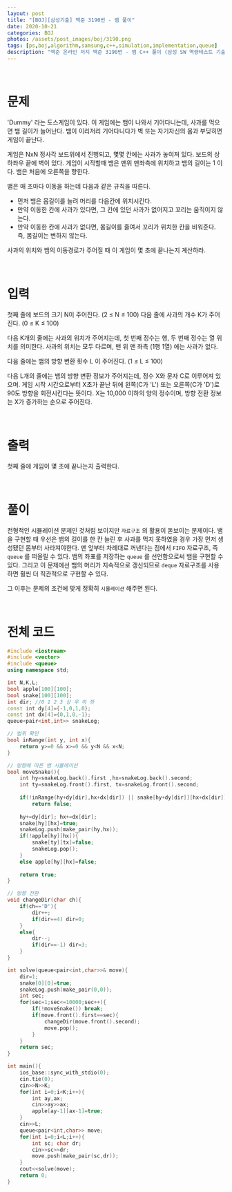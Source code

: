 ```yaml
---
layout: post
title: "[BOJ][삼성기출] 백준 3190번 - 뱀 풀이"
date: 2020-10-21
categories: BOJ
photos: /assets/post_images/boj/3190.png
tags: [ps,boj,algorithm,samsung,c++,simulation,implementation,queue]
description: "백준 온라인 저지 백준 3190번 - 뱀 C++ 풀이 (삼성 SW 역량테스트 기출)"
---
```


<br>

# 문제

'Dummy' 라는 도스게임이 있다. 이 게임에는 뱀이 나와서 기어다니는데, 사과를 먹으면 뱀 길이가 늘어난다. 뱀이 이리저리 기어다니다가 벽 또는 자기자신의 몸과 부딪히면 게임이 끝난다.

게임은 NxN 정사각 보드위에서 진행되고, 몇몇 칸에는 사과가 놓여져 있다. 보드의 상하좌우 끝에 벽이 있다. 게임이 시작할때 뱀은 맨위 맨좌측에 위치하고 뱀의 길이는 1 이다. 뱀은 처음에 오른쪽을 향한다.

뱀은 매 초마다 이동을 하는데 다음과 같은 규칙을 따른다.

- 먼저 뱀은 몸길이를 늘려 머리를 다음칸에 위치시킨다.
- 만약 이동한 칸에 사과가 있다면, 그 칸에 있던 사과가 없어지고 꼬리는 움직이지 않는다.
- 만약 이동한 칸에 사과가 없다면, 몸길이를 줄여서 꼬리가 위치한 칸을 비워준다. 즉, 몸길이는 변하지 않는다.

사과의 위치와 뱀의 이동경로가 주어질 때 이 게임이 몇 초에 끝나는지 계산하라.

<br>

# 입력

첫째 줄에 보드의 크기 N이 주어진다. (2 ≤ N ≤ 100) 다음 줄에 사과의 개수 K가 주어진다. (0 ≤ K ≤ 100)

다음 K개의 줄에는 사과의 위치가 주어지는데, 첫 번째 정수는 행, 두 번째 정수는 열 위치를 의미한다. 사과의 위치는 모두 다르며, 맨 위 맨 좌측 (1행 1열) 에는 사과가 없다.

다음 줄에는 뱀의 방향 변환 횟수 L 이 주어진다. (1 ≤ L ≤ 100)

다음 L개의 줄에는 뱀의 방향 변환 정보가 주어지는데,  정수 X와 문자 C로 이루어져 있으며. 게임 시작 시간으로부터 X초가 끝난 뒤에 왼쪽(C가 'L') 또는 오른쪽(C가 'D')로 90도 방향을 회전시킨다는 뜻이다. X는 10,000 이하의 양의 정수이며, 방향 전환 정보는 X가 증가하는 순으로 주어진다.

<br>

# 출력

첫째 줄에 게임이 몇 초에 끝나는지 출력한다.

<br>

# 풀이

전형적인 시뮬레이션 문제인 것처럼 보이지만 `자료구조` 의 활용이 돋보이는 문제이다. 뱀을 구현할 때 우선은 뱀의 길이를 한 칸 늘린 후 사과를 먹지 못하였을 경우 가장 먼저 생성됐던 몸부터 사라져야한다. 맨 앞부터 차례대로 꺼낸다는 점에서 `FIFO` 자료구조, 즉 `queue` 를 떠올릴 수 있다. 뱀의 좌표를 저장하는 `queue` 를 선언함으로써 뱀을 구현할 수 있다. 그리고 이 문제에선 뱀의 머리가 지속적으로 갱신되므로 `deque` 자료구조를 사용하면 훨씬 더 직관적으로 구현할 수 있다.

그 이후는 문제의 조건에 맞게 정확히 `시뮬레이션` 해주면 된다.

<br>

# 전체 코드

```c++
#include <iostream>
#include <vector>
#include <queue>
using namespace std;

int N,K,L;
bool apple[100][100];
bool snake[100][100];
int dir; //0 1 2 3 상 우 하 좌
const int dy[4]={-1,0,1,0};
const int dx[4]={0,1,0,-1};
queue<pair<int,int>> snakeLog;

// 범위 확인
bool inRange(int y, int x){
    return y>=0 && x>=0 && y<N && x<N;
}

// 방향에 따른 뱀 시뮬레이션
bool moveSnake(){
	int hy=snakeLog.back().first ,hx=snakeLog.back().second;
	int ty=snakeLog.front().first, tx=snakeLog.front().second;
    
	if(!inRange(hy+dy[dir],hx+dx[dir]) || snake[hy+dy[dir]][hx+dx[dir]])
		return false;
    
    hy+=dy[dir]; hx+=dx[dir];
	snake[hy][hx]=true;
	snakeLog.push(make_pair(hy,hx));
	if(!apple[hy][hx]){
		snake[ty][tx]=false;
		snakeLog.pop();
	}
	else apple[hy][hx]=false;
    
	return true;
}		

// 방향 전환
void changeDir(char ch){
	if(ch=='D'){
		dir++;
		if(dir==4) dir=0;
	}
	else{
		dir--;
		if(dir==-1) dir=3;
	}
}

int solve(queue<pair<int,char>>& move){
	dir=1;
	snake[0][0]=true;
	snakeLog.push(make_pair(0,0));
    int sec;
	for(sec=1;sec<=10000;sec++){
		if(!moveSnake()) break;
		if(move.front().first==sec){
			changeDir(move.front().second);
			move.pop();
		}
	}
	return sec;
}

int main(){
	ios_base::sync_with_stdio(0);
	cin.tie(0);
	cin>>N>>K;
	for(int i=0;i<K;i++){
		int ay,ax;
		cin>>ay>>ax;
		apple[ay-1][ax-1]=true;
	}
	cin>>L;
	queue<pair<int,char>> move;
	for(int i=0;i<L;i++){
		int sc; char dr;
		cin>>sc>>dr;
		move.push(make_pair(sc,dr));
	}
	cout<<solve(move);
	return 0;
}
```